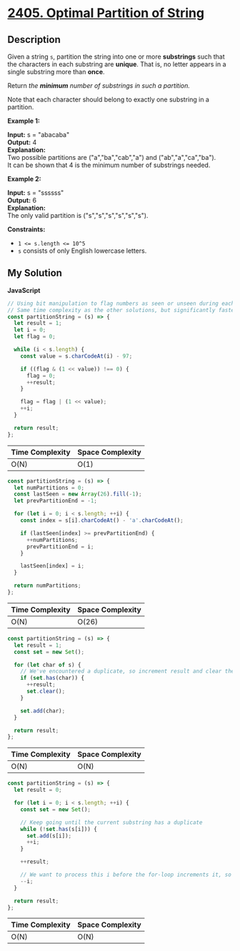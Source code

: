 # [2405. Optimal Partition of String](https://leetcode.com/problems/optimal-partition-of-string)

## Description

Given a string `s`, partition the string into one or more **substrings** such that the characters in each substring are **unique**. That is, no letter appears in a single substring more than **once**.

Return _the **minimum** number of substrings in such a partition._

Note that each character should belong to exactly one substring in a partition.

**Example 1:**

**Input:** s = "abacaba"  
**Output:** 4  
**Explanation:**  
Two possible partitions are ("a","ba","cab","a") and ("ab","a","ca","ba").  
It can be shown that 4 is the minimum number of substrings needed.

**Example 2:**

**Input:** s = "ssssss"  
**Output:** 6  
**Explanation:**  
The only valid partition is ("s","s","s","s","s","s").

**Constraints:**

- `1 <= s.length <= 10^5`
- `s` consists of only English lowercase letters.

## My Solution

**JavaScript**

```js
// Using bit manipulation to flag numbers as seen or unseen during each partition.
// Same time complexity as the other solutions, but significantly faster in practice.
const partitionString = (s) => {
  let result = 1;
  let i = 0;
  let flag = 0;

  while (i < s.length) {
    const value = s.charCodeAt(i) - 97;

    if ((flag & (1 << value)) !== 0) {
      flag = 0;
      ++result;
    }

    flag = flag | (1 << value);
    ++i;
  }

  return result;
};
```

| Time Complexity | Space Complexity |
| --------------- | ---------------- |
| O(N)            | O(1)             |

```js
const partitionString = (s) => {
  let numPartitions = 0;
  const lastSeen = new Array(26).fill(-1);
  let prevPartitionEnd = -1;

  for (let i = 0; i < s.length; ++i) {
    const index = s[i].charCodeAt() - 'a'.charCodeAt();

    if (lastSeen[index] >= prevPartitionEnd) {
      ++numPartitions;
      prevPartitionEnd = i;
    }

    lastSeen[index] = i;
  }

  return numPartitions;
};
```

| Time Complexity | Space Complexity |
| --------------- | ---------------- |
| O(N)            | O(26)            |

```js
const partitionString = (s) => {
  let result = 1;
  const set = new Set();

  for (let char of s) {
    // We've encountered a duplicate, so increment result and clear the set
    if (set.has(char)) {
      ++result;
      set.clear();
    }

    set.add(char);
  }

  return result;
};
```

| Time Complexity | Space Complexity |
| --------------- | ---------------- |
| O(N)            | O(N)             |

```js
const partitionString = (s) => {
  let result = 0;

  for (let i = 0; i < s.length; ++i) {
    const set = new Set();

    // Keep going until the current substring has a duplicate
    while (!set.has(s[i])) {
      set.add(s[i]);
      ++i;
    }

    ++result;

    // We want to process this i before the for-loop increments it, so decrement it
    --i;
  }

  return result;
};
```

| Time Complexity | Space Complexity |
| --------------- | ---------------- |
| O(N)            | O(N)             |
